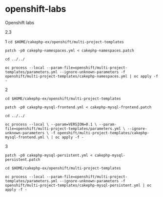 # openshift-labs
Openshift labs

2.3

1
`cd $HOME/cakephp-ex/openshift/multi-project-templates`

`patch -p0 cakephp-namespaces.yml < cakephp-namespaces.patch`

`cd ../../`

`oc process --local --param-file=openshift/multi-project-templates/parameters.yml --ignore-unknown-parameters -f openshift/multi-project-templates/cakephp-namespaces.yml | oc apply -f -`

2

`cd $HOME/cakephp-ex/openshift/multi-project-templates`

`patch -p0 cakephp-mysql-frontend.yml < cakephp-mysql-frontend.patch`

`cd ../../`

`oc process --local \
--param=VERSION=0.1 \
--param-file=openshift/multi-project-templates/parameters.yml \
--ignore-unknown-parameters \
-f openshift/multi-project-templates/cakephp-mysql-frontend.yml \
| oc apply -f -`

3

`patch -p0 cakephp-mysql-persistent.yml < cakephp-mysql-persistent.patch`

`cd $HOME/cakephp-ex/openshift/multi-project-templates`

`oc process --local --param-file=openshift/multi-project-templates/parameters.yml --ignore-unknown-parameters -f openshift/multi-project-templates/cakephp-mysql-persistent.yml | oc apply -f -`
